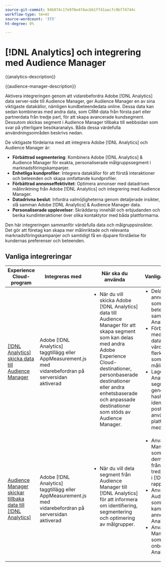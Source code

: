 ```yaml
---
source-git-commit: 94b074c17e976e4f4acbb1ff41aacfc9bf74744c
workflow-type: tm+mt
source-wordcount: '373'
ht-degree: 0%

---
```



# [!DNL Analytics] och integrering med Audience Manager

{{analytics-description}}

{{audience-manager-description}}

Aktivera integreringen genom att vidarebefordra Adobe [!DNL Analytics] data server-side till Audience Manager, ger Audience Manager en av sina viktigaste datakällor, nämligen kundbeteendedata online. Dessa data kan sedan kombineras med andra data, som CRM-data från första part eller partnerdata från tredje part, för att skapa avancerade kundsegment. Dessutom skickas segment i Audience Manager tillbaka till webbsidan som svar på ytterligare besökaranalys. Båda dessa värdefulla användningsområden beskrivs nedan.

De viktigaste fördelarna med att integrera Adobe [!DNL Analytics] och Audience Manager är:

+ **Förbättrad segmentering**: Kombinera Adobe [!DNL Analytics] &amp; Audience Manager för exakta, personaliserade målgruppssegment i marknadsföringskampanjer.
+ **Enhetliga kundprofiler**: Integrera datakällor för att förstå interaktioner och beteenden och skapa omfattande kundprofiler.
+ **Förbättrad annonseffektivitet**: Optimera annonser med datadriven målinriktning från Adobe [!DNL Analytics] och integrering med Audience Manager.
+ **Datadrivna beslut**: Infordra valmöjligheterna genom detaljerade insikter, slå samman Adobe [!DNL Analytics] &amp; Audience Manager data.
+ **Personaliserade upplevelser**: Skräddarsy innehåll och erbjudanden och berika kundinteraktioner över olika kontaktytor med båda plattformarna.

Den här integreringen sammanför värdefulla data och målgruppsinsikter. Det gör att företag kan skapa mer målinriktade och relevanta marknadsföringskampanjer och samtidigt få en djupare förståelse för kundernas preferenser och beteenden.

## Vanliga integreringar

<table>
    <thead>
        <tr>
            <th>Experience Cloud-program</th>
            <th>Integreras med</th>
            <th>När ska du använda</th>
            <th>Vanliga användningsfall</th>
        </tr>
    </thead>
    <tbody>
        <tr>
            <td>
                <a href="/docs/analytics-learn/tutorials/integrations/audience-manager/enable-server-side-forwarding-in-adobe-launch.html" target="_blank" rel="noreferrer">[!DNL Analytics] skicka data till Audience Manager</a>
            </td>
            <td>Adobe [!DNL Analytics] taggtillägg eller AppMeasurement.js med vidarebefordran på serversidan aktiverad</td>
            <td>
                <ul style="margin-top: 0;">
                    <li>När du vill skicka Adobe [!DNL Analytics] data till Audience Manager för att skapa segment som kan delas med andra Adobe Experience Cloud-destinationer, personbaserade destinationer eller andra enhetsbaserade och anpassade destinationer som stöds av Audience Manager.</li>
                </ul>
            </td>
            <td>
                <ul style="margin-top: 0;">
                    <li>Dela segment till annonsplattformar som innehåller beteendeattribut som samlats in i [!DNL Analytics].</li>
                    <li>Förbättra segment med [!DNL Analytics] data för att skapa värdefulla flerkanalssegment som kan användas för målinriktning på plats.</li>
                    <li>Lager in [!DNL Analytics] data till segment som är genomskinliga av hash-kodade identifierare, t.ex. e-post, och som ska användas på plattformar för sociala medier.</li>
                </ul>
            </td>
        </tr>        
        <tr>
            <td>
                <a href="https://experienceleague.adobe.com/docs/analytics/integration/audience-analytics/mc-audiences-aam.html" target="_blank" rel="noreferrer">Audience Manager skickar tillbaka data till [!DNL Analytics]</a>
            </td>
            <td>Adobe [!DNL Analytics] taggtillägg eller AppMeasurement.js med vidarebefordran på serversidan aktiverad</td>
            <td>
                <ul style="margin-top: 0;">
                    <li>När du vill dela segment från Audience Manager till [!DNL Analytics] för att informera om identifiering, segmentering och optimering av målgrupper.</li>
                </ul>
            </td>
            <td>
                <ul style="margin-top: 0;">
                    <li>Använd Audience Manager-segment som innehåller demografiska data från tredjepartsleverantörer i [!DNL Analytics] rapporter.</li>
                    <li>Använd segment i Audience Manager som innehåller kampanjdata från annonsservrar i [!DNL Analytics] rapporter.</li>
                    <li>Använd Audience Manager-segment som innehåller onboarddata i [!DNL Analytics] rapporter.</li>
                </ul>
            </td>
        </tr>
    </tbody>
</table>
